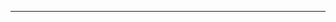 <!--
CO_OP_TRANSLATOR_METADATA:
{
  "original_hash": "b12098603dc3061d3cdac77ecce93658",
  "translation_date": "2025-08-28T18:26:02+00:00",
  "source_file": "03-CoreGenerativeAITechniques/README.md",
  "language_code": "zh"
}
-->


---


